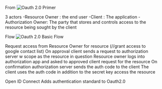 From ![Oauth 2.0 Primer](https://www.youtube.com/watch?v=996OiexHze0)

3 actors
  -Resource Owner : the end user
  -Client         : The application
  -Authorization Owner: The party that stores and controls access to the resource being sought by the client

Flow
![Oauth 2.0 Basic Flow](images/Oauth2_O.png)

Request access from Resource Owner for resource (//grant access to google contact list)
On approval client sends a request to authorization server w scope as the resource in question
Resource owner logs into authorization app and asked to approved client request for the resource
On confirmation authorization server sends the auth code to the client
The client uses the auth code in addition to the secret key access the resource

Open ID Connect
Adds authentication standard to Oauth2.0

